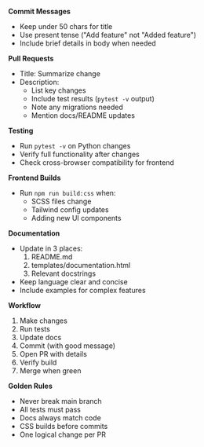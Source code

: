 
**Commit Messages**
- Keep under 50 chars for title
- Use present tense ("Add feature" not "Added feature")
- Include brief details in body when needed

**Pull Requests**
- Title: Summarize change
- Description:
  - List key changes
  - Include test results (`pytest -v` output)
  - Note any migrations needed
  - Mention docs/README updates

**Testing**
- Run `pytest -v` on Python changes
- Verify full functionality after changes
- Check cross-browser compatibility for frontend

**Frontend Builds**
- Run `npm run build:css` when:
  - SCSS files change
  - Tailwind config updates
  - Adding new UI components

**Documentation**
- Update in 3 places:
  1. README.md
  2. templates/documentation.html
  3. Relevant docstrings
- Keep language clear and concise
- Include examples for complex features

**Workflow**
1. Make changes
2. Run tests
3. Update docs
4. Commit (with good message)
5. Open PR with details
6. Verify build
7. Merge when green

**Golden Rules**
- Never break main branch
- All tests must pass
- Docs always match code
- CSS builds before commits
- One logical change per PR
